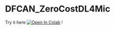 # DFCAN_ZeroCostDL4Mic

Try it here
[![Open In Colab](https://colab.research.google.com/assets/colab-badge.svg)](https://colab.research.google.com/drive/1hTBmj-F2fr50sA7XilvCsZsJ6g1W__Qx?usp=sharing) !

